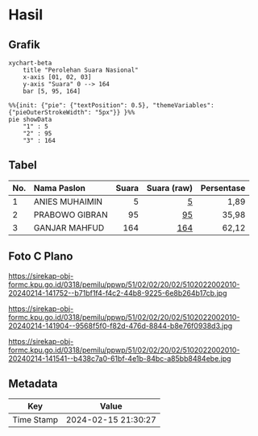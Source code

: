 # Hasil

## Grafik

```mermaid
xychart-beta
    title "Perolehan Suara Nasional"
    x-axis [01, 02, 03]
    y-axis "Suara" 0 --> 164
    bar [5, 95, 164]
```

```mermaid
%%{init: {"pie": {"textPosition": 0.5}, "themeVariables": {"pieOuterStrokeWidth": "5px"}} }%%
pie showData
    "1" : 5
    "2" : 95
    "3" : 164
```

## Tabel

| No. | Nama Paslon    | Suara | Suara (raw) | Persentase |
|:--- |:-------------- | -----:| -----------:| ----------:|
| 1   | ANIES MUHAIMIN | 5     | [5][p-1]    | 1,89       |
| 2   | PRABOWO GIBRAN | 95    | [95][p-2]   | 35,98      |
| 3   | GANJAR MAHFUD  | 164   | [164][p-3]  | 62,12      |


[p-1]: https://github.com/gigit-pemilu/pemilu-2024/blob/main/pilpres/hitung-suara/sub/51-bali/sub/02-tabanan/sub/02-selemadeg-timur/sub/2002-gadungan/sub/010-tps/sub/paslon-1.txt
[p-2]: https://github.com/gigit-pemilu/pemilu-2024/blob/main/pilpres/hitung-suara/sub/51-bali/sub/02-tabanan/sub/02-selemadeg-timur/sub/2002-gadungan/sub/010-tps/sub/paslon-2.txt
[p-3]: https://github.com/gigit-pemilu/pemilu-2024/blob/main/pilpres/hitung-suara/sub/51-bali/sub/02-tabanan/sub/02-selemadeg-timur/sub/2002-gadungan/sub/010-tps/sub/paslon-3.txt

## Foto C Plano

https://sirekap-obj-formc.kpu.go.id/0318/pemilu/ppwp/51/02/02/20/02/5102022002010-20240214-141752--b71bf1f4-f4c2-44b8-9225-6e8b264b17cb.jpg

https://sirekap-obj-formc.kpu.go.id/0318/pemilu/ppwp/51/02/02/20/02/5102022002010-20240214-141904--9568f5f0-f82d-476d-8844-b8e76f0938d3.jpg

https://sirekap-obj-formc.kpu.go.id/0318/pemilu/ppwp/51/02/02/20/02/5102022002010-20240214-141541--b438c7a0-61bf-4e1b-84bc-a85bb8484ebe.jpg


## Metadata

| Key        | Value               |
| ---------- | ------------------- |
| Time Stamp | 2024-02-15 21:30:27 |



